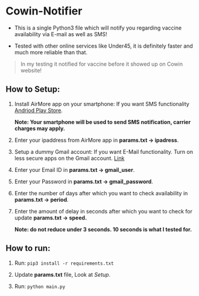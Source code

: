 
# Cowin-Notifier

 - This is a single Python3 file which will notify you regarding vaccine availability via E-mail as well as SMS!
   
 - Tested with other online services like Under45, it is definitely faster and much more reliable than that.

> In my testing it notified for vaccine before it showed up on Cowin website!

  

## How to Setup:

 1. Install AirMore app on your smartphone: If you want SMS functionality [Andriod Play Store](https://play.google.com/store/apps/details?id=com.airmore).

	**Note: Your smartphone will be used to send SMS notification, carrier charges may apply.**

 3. Enter your ipaddress from AirMore app in **params.txt -> ipadress**.

 4. Setup a dummy Gmail account: If you want E-Mail functionality. Turn on less secure apps on the Gmail account. [Link](https://support.google.com/accounts/answer/6010255?hl=en)
 
 5. Enter your Email ID in **params.txt -> gmail_user**.
 
 6. Enter your Password in **params.txt -> gmail_password**.
 
 7. Enter the number of days after which you want to check availability in **params.txt -> period**.
 
 8. Enter the amount of delay in seconds after which you want to check for update **params.txt -> speed.**

	 **Note: do not reduce under 3 seconds. 10 seconds is what I tested for.**

  

## How to run:

1. Run: `pip3 install -r requirements.txt`

2. Update **params.txt** file, Look at *Setup*.

3. Run: `python main.py`